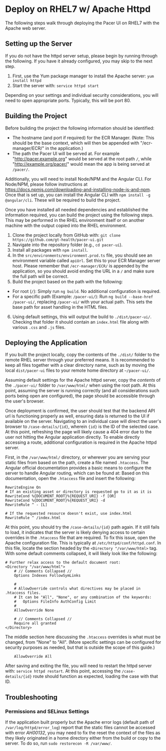 # Deploy on RHEL7 w/ Apache Httpd
The following steps walk through deploying the Pacer UI on RHEL7 with the Apache web server.

## Setting up the Server
If you do not have the httpd server setup, please begin by running through the following. If you have it already
configured, you may skip to the next step.

1) First, use the Yum package manager to install the Apache server: `yum install httpd`
2) Start the server with: `service httpd start`

Depending on your settings and individual security considerations, you will need to open appropriate ports. Typically, this will be port 80.

## Building the Project
Before building the project the following information should be identified:
* The hostname (and port if required) for the ECR Manager. (Note: This should be the base context, which will then be appended with "/ecr-manager/ECR/" in the application.)
* The path the Pacer UI will be served at. For example "http://pacer.example.org" would be served at the root path `/`, while "http://example.org/pacer/" would mean the app is being served at `/pacer/`.

Additionally, you will need to install Node/NPM and the Angular CLI. For Node/NPM, please follow instructions at https://docs.npmjs.com/downloading-and-installing-node-js-and-npm.
Once that is set up, you can install the Angular CLI with `npm install -g @angular/cli`. These
will be required to build the project.

Once you have installed all needed dependencies and established the information required, you can build the project
using the following steps. This may be performed in the RHEL environment itself or on another machine with the output copied into the
RHEL environment.
1) Clone the project locally from GitHub with: `git clone https://github.com/gt-health/pacer-ui.git`
2) Navigate into the repository folder (e.g., `cd pacer-ui`).
3) Install all packages with `npm install`.
4) In the `src/environments/environment.prod.ts` file, you should see an environment variable called `apiUrl`. Set this to your ECR Manager server host. Please remember that `/ecr-manager/ECR/` is appended by the application, so you should avoid ending the URL in a `/` and make sure the full path will be correct.
5) Build the project based on the path with the following:
  * For root (`/`): Simply run `ng build`. No additional configuration is required.
  * For a specific path (Example: `/pacer-ui/`): Run `ng build --base-href /pacer-ui/`, replacing `/pacer-ui/` with your actual path. This sets the base path for asset handling in the HTML files.
6) Using default settings, this will output the build to `./dist/pacer-ui/`. Checking that folder it should contain an `index.html` file along with various `.css` and `.js` files. 

## Deploying the Application
If you built the project locally, copy the contents of the `./dist/` folder to the remote RHEL server through your
preferred means. It is recommended to keep all files together with a clear directory name, such as by moving the local `dist/pacer-ui` files to your
remote home directory at `~/pacer-ui/`.


Assuming default settings for the Apache httpd server, copy the *contents* of the `./pacer-ui/` folder to `/var/www/html/` when using the root path. At this point,
assuming the server is running correctly (and all considerations such ports being open are configured), the page should be accessible through the user's browser.


Once deployment is confirmed, the user should test that the backend API url is functioning properly as well, ensuring data is returned to the UI if available on the
server. Navigating to an individual case will direct the user's browser to `/case-details/{id}`, wherein `{id}` is the ID of the selected case. At this point, refreshing
the page will likely cause a 404 error due to the user not hitting the Angular application directly. To enable directly accessing a route, additional configuration is
required in the Apache httpd server.

First, in the `/var/www/html/` directory, or wherever you are serving your static files from based on the path, create a file named `.htaccess`. The Angular
official documentation provides a basic means to configure the server to handle Angular routing, which can be found at: 
Based on this documentation, open the `.htaccess` file and insert the following:
```
RewriteEngine On 
# If an existing asset or directory is requested go to it as it is 
RewriteCond %{DOCUMENT_ROOT}%{REQUEST_URI} -f [OR] 
RewriteCond %{DOCUMENT_ROOT}%{REQUEST_URI} -d 
RewriteRule ^ - [L] 
 
# If the requested resource doesn't exist, use index.html 
RewriteRule ^ /index.html
```
At this point, you should try the `/case-details/{id}` path again. If it still fails to load, it indicates that the server is likely denying access to certain
overrides in the `.htaccess` file that are required. To fix this issue, open the Apache configuration file. This is typically at `/etc/httpd/conf/httpd.conf`.
In this file, locate the section headed by the `<Directory "/var/www/html>` tag. With some default comments collapsed, it will likely look like the following:
```
# Further relax access to the default document root:
<Directory "/var/www/html">
    # // Comments Collapsed //
    Options Indexes FollowSymLinks

    #
    # AllowOverride controls what directives may be placed in .htaccess files.
    # It can be "All", "None", or any combination of the keywords:
    #   Options FileInfo AuthConfig Limit
    #
    AllowOverride None

    # // Comments Collapsed //
    Require all granted
</Directory>
```
The middle section here discussing the `.htaccess` overrides is what must be changed, from "None" to "All". (More specific settings can be configured for
security purposes as needed, but that is outside the scope of this guide.)
```
    AllowOverride All
```
After saving and exiting the file, you will need to restart the httpd server with: `service httpd restart`. At this point, accessing
the `/case-details/{id}` route should function as expected, loading the case with that ID.


## Troubleshooting
### Permissions and SELinux Settings
If the application built properly but the Apache error logs (default path of `/var/log/httpd/error_log`) report that the static files cannot
be accessed with error *AH00132*, you may need to fix the reset the context of the files as they likely originated in a home directory either
from the build or copy to the server. To do so, run `sudo restorecon -R /var/www/`.
